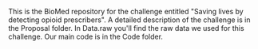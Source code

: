 This is the BioMed repository for the challenge entitled "Saving lives by detecting opioid prescribers". 
A detailed description of the challenge is in the Proposal folder. 
In Data.raw you'll find the raw data we used for this challenge. Our main code is in the Code folder.

